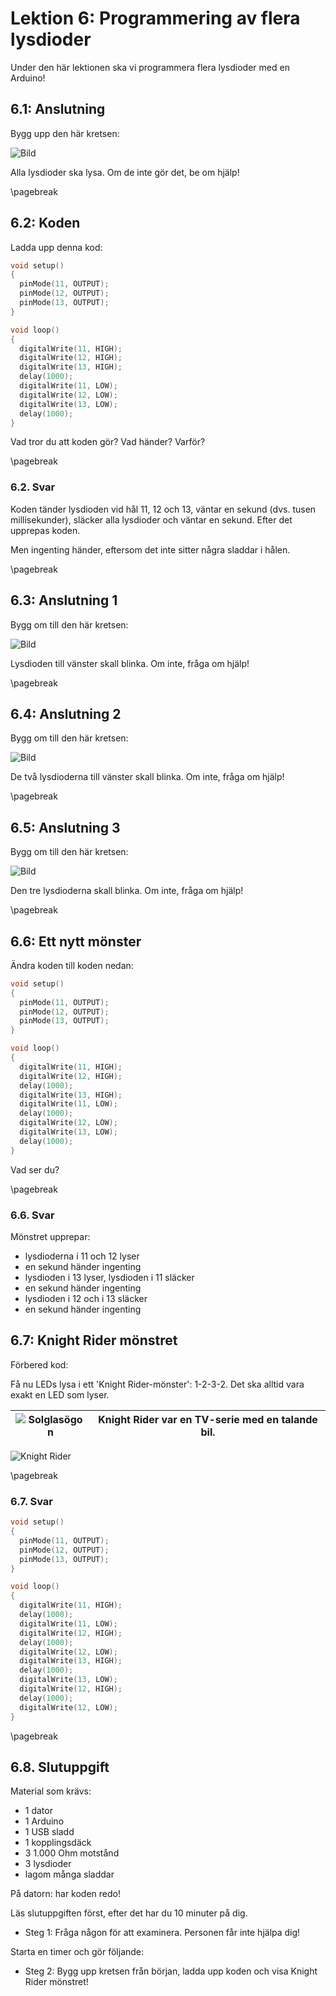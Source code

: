 # Lektion 6: Programmering av flera lysdioder

Under den här lektionen ska vi programmera flera lysdioder med en Arduino!

## 6.1: Anslutning

Bygg upp den här kretsen:

![Bild](anvaendning_av_flera_lysdioder_0.png)

Alla lysdioder ska lysa. Om de inte gör det, be om hjälp!

\pagebreak

## 6.2: Koden

Ladda upp denna kod:

```c++
void setup() 
{
  pinMode(11, OUTPUT);
  pinMode(12, OUTPUT);
  pinMode(13, OUTPUT);
}

void loop() 
{
  digitalWrite(11, HIGH);
  digitalWrite(12, HIGH);
  digitalWrite(13, HIGH);
  delay(1000);
  digitalWrite(11, LOW);
  digitalWrite(12, LOW);
  digitalWrite(13, LOW);
  delay(1000);
}
```

Vad tror du att koden gör? Vad händer? Varför?

\pagebreak

### 6.2. Svar

Koden tänder lysdioden vid hål 11, 12 och 13,
väntar en sekund (dvs. tusen millisekunder),
släcker alla lysdioder
och väntar en sekund.
Efter det upprepas koden.

Men ingenting händer, eftersom det inte sitter några sladdar i hålen.

\pagebreak

## 6.3: Anslutning 1

Bygg om till den här kretsen:

![Bild](anvaendning_av_flera_lysdioder_1.png)

Lysdioden till vänster skall blinka. Om inte, fråga om hjälp!

\pagebreak

## 6.4: Anslutning 2

Bygg om till den här kretsen:

![Bild](anvaendning_av_flera_lysdioder_2.png)

De två lysdioderna till vänster skall blinka. Om inte, fråga om hjälp!

\pagebreak

## 6.5: Anslutning 3

Bygg om till den här kretsen:

![Bild](anvaendning_av_flera_lysdioder_3.png)

Den tre lysdioderna skall blinka. Om inte, fråga om hjälp!

\pagebreak

## 6.6: Ett nytt mönster

Ändra koden till koden nedan:

```c++
void setup() 
{
  pinMode(11, OUTPUT);
  pinMode(12, OUTPUT);
  pinMode(13, OUTPUT);
}

void loop() 
{
  digitalWrite(11, HIGH);
  digitalWrite(12, HIGH);
  delay(1000);
  digitalWrite(13, HIGH);
  digitalWrite(11, LOW);
  delay(1000);
  digitalWrite(12, LOW);
  digitalWrite(13, LOW);
  delay(1000);
}
```

Vad ser du?

\pagebreak

### 6.6. Svar

Mönstret upprepar:

- lysdioderna i 11 och 12 lyser
- en sekund händer ingenting
- lysdioden i 13 lyser, lysdioden i 11 släcker
- en sekund händer ingenting
- lysdioden i 12 och i 13 släcker
- en sekund händer ingenting

## 6.7: Knight Rider mönstret

Förbered kod:

Få nu LEDs lysa i ett 'Knight Rider-mönster': 1-2-3-2.
Det ska alltid vara exakt en LED som lyser.

![Solglasögon](EmojiSunglasses.png) | Knight Rider var en TV-serie med en talande bil.
:-------------:|:----------------------------------------:

![Knight Rider](KnightRider.png)

\pagebreak

### 6.7. Svar

```c++
void setup() 
{
  pinMode(11, OUTPUT);
  pinMode(12, OUTPUT);
  pinMode(13, OUTPUT);
}

void loop() 
{
  digitalWrite(11, HIGH);
  delay(1000);
  digitalWrite(11, LOW);
  digitalWrite(12, HIGH);
  delay(1000);
  digitalWrite(12, LOW);
  digitalWrite(13, HIGH);
  delay(1000);
  digitalWrite(13, LOW);
  digitalWrite(12, HIGH);
  delay(1000);
  digitalWrite(12, LOW);
}
```

\pagebreak

## 6.8. Slutuppgift

Material som krävs:

- 1 dator
- 1 Arduino
- 1 USB sladd
- 1 kopplingsdäck
- 3 1.000 Ohm motstånd
- 3 lysdioder
- lagom många sladdar

På datorn: har koden redo!

Läs slutuppgiften först, efter det har du 10 minuter på dig.

- Steg 1: Fråga någon för att examinera. Personen får inte hjälpa dig!

Starta en timer och gör följande:

- Steg 2: Bygg upp kretsen från början, ladda upp koden och visa Knight Rider mönstret!
